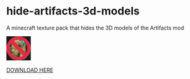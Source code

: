 # hide-artifacts-3d-models
A minecraft texture pack that hides the 3D models of the Artifacts mod

![icon](src/pack.png)

[DOWNLOAD HERE](https://github.com/ItsIgnacioPortal/hide-artifacts-3d-models/releases)